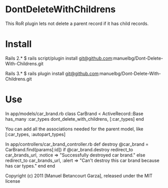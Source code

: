 DontDeleteWithChildrens
=======================

This RoR plugin lets not delete a parent record if it has child records.


Install
=======

Rails 2.*
	$ rails script/plugin install git@github.com:manuelbg/Dont-Delete-With-Childrens.git

Rails 3.*
	$ rails plugin install git@github.com:manuelbg/Dont-Delete-With-Childrens.git


Use
=======
In app/models/car_brand.rb
	class CarBrand < ActiveRecord::Base
		has_many :car_types
		dont_delete_with_childrens, [:car_types]
	end

You can add all the associations needed for the parent model, like [:car_types, :autopart_types]

In app/controllers/car_brand_controller.rb
	def destroy
    @car_brand = CarBrand.find(params[:id])
    if @car_brand.destroy
    	redirect_to car_brands_url, :notice => "Successfully destroyed car brand."
    else
    	redirect_to car_brands_url, :alert => "Can't destroy this car brand because has car types."
    end
  end

Copyright (c) 2011 [Manuel Betancourt Garza], released under the MIT license
